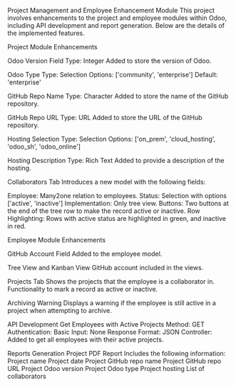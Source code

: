 Project Management and Employee Enhancement Module
This project involves enhancements to the project and employee modules within Odoo, including API development and report generation. Below are the details of the implemented features.

Project Module Enhancements

Odoo Version Field
Type: Integer
Added to store the version of Odoo.

Odoo Type
Type: Selection
Options: ['community', 'enterprise']
Default: 'enterprise'

GitHub Repo Name
Type: Character
Added to store the name of the GitHub repository.

GitHub Repo URL
Type: URL
Added to store the URL of the GitHub repository.

Hosting Selection
Type: Selection
Options: ['on_prem', 'cloud_hosting', 'odoo_sh', 'odoo_online']

Hosting Description
Type: Rich Text
Added to provide a description of the hosting.

Collaborators Tab
Introduces a new model with the following fields:

Employee: Many2one relation to employees.
Status: Selection with options ['active', 'inactive']
Implementation: Only tree view.
Buttons: Two buttons at the end of the tree row to make the record active or inactive.
Row Highlighting: Rows with active status are highlighted in green, and inactive in red.


Employee Module Enhancements

GitHub Account Field
Added to the employee model.

Tree View and Kanban View
GitHub account included in the views.

Projects Tab
Shows the projects that the employee is a collaborator in.
Functionality to mark a record as active or inactive.

Archiving Warning
Displays a warning if the employee is still active in a project when attempting to archive.


API Development
Get Employees with Active Projects
Method: GET
Authentication: Basic
Input: None
Response Format: JSON
Controller: Added to get all employees with their active projects.


Reports Generation
Project PDF Report
Includes the following information:
Project name
Project date
Project GitHub repo name
Project GitHub repo URL
Project Odoo version
Project Odoo type
Project hosting
List of collaborators
